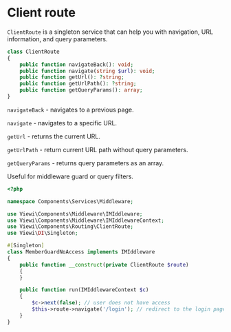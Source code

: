 # Client route

`ClientRoute` is a singleton service that can help you with navigation, URL information, and query parameters.

```php
class ClientRoute
{
    public function navigateBack(): void;
    public function navigate(string $url): void;
    public function getUrl(): ?string;
    public function getUrlPath(): ?string;
    public function getQueryParams(): array;
}
```

`navigateBack` - navigates to a previous page.

`navigate` - navigates to a specific URL.

`getUrl` - returns the current URL.

`getUrlPath` - return current URL path without query parameters.

`getQueryParams` - returns query parameters as an array.

Useful for middleware guard or query filters.

```php
<?php

namespace Components\Services\Middleware;

use Viewi\Components\Middleware\IMIddleware;
use Viewi\Components\Middleware\IMIddlewareContext;
use Viewi\Components\Routing\ClientRoute;
use Viewi\DI\Singleton;

#[Singleton]
class MemberGuardNoAccess implements IMIddleware
{
    public function __construct(private ClientRoute $route)
    {
    }

    public function run(IMIddlewareContext $c)
    {
        $c->next(false); // user does not have access
        $this->route->navigate('/login'); // redirect to the login page
    }
}
```